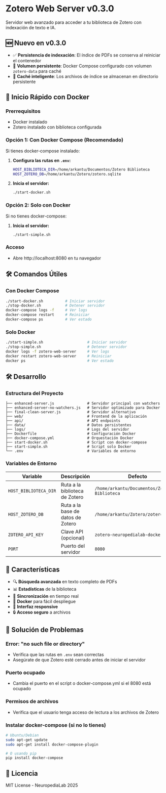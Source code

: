 # Zotero Web Server v0.3.0

Servidor web avanzado para acceder a tu biblioteca de Zotero con indexación de texto e IA.

## 🆕 Nuevo en v0.3.0
- ✅ **Persistencia de indexación**: El índice de PDFs se conserva al reiniciar el contenedor
- 💾 **Volumen persistente**: Docker Compose configurado con volumen `zotero-data` para caché
- 📁 **Caché inteligente**: Los archivos de índice se almacenan en directorio persistente

## 🚀 Inicio Rápido con Docker

### Prerrequisitos
- Docker instalado
- Zotero instalado con biblioteca configurada

### Opción 1: Con Docker Compose (Recomendado)

Si tienes docker-compose instalado:

1. **Configura las rutas en `.env`:**
   ```bash
   HOST_BIBLIOTECA_DIR=/home/arkantu/Documentos/Zotero Biblioteca
   HOST_ZOTERO_DB=/home/arkantu/Zotero/zotero.sqlite
   ```

2. **Inicia el servidor:**
   ```bash
   ./start-docker.sh
   ```

### Opción 2: Solo con Docker

Si no tienes docker-compose:

1. **Inicia el servidor:**
   ```bash
   ./start-simple.sh
   ```

### Acceso
- Abre http://localhost:8080 en tu navegador

## 🛠️ Comandos Útiles

### Con Docker Compose
```bash
./start-docker.sh          # Iniciar servidor
./stop-docker.sh           # Detener servidor
docker-compose logs -f     # Ver logs
docker-compose restart     # Reiniciar
docker-compose ps          # Ver estado
```

### Solo Docker
```bash
./start-simple.sh                    # Iniciar servidor
./stop-simple.sh                     # Detener servidor
docker logs -f zotero-web-server     # Ver logs
docker restart zotero-web-server     # Reiniciar
docker ps                            # Ver estado
```

## 🛠️ Desarrollo

### Estructura del Proyecto
```
├── enhanced-server.js               # Servidor principal con watchers
├── enhanced-server-no-watchers.js   # Servidor optimizado para Docker
├── final-clean-server.js            # Servidor alternativo
├── web/                             # Frontend de la aplicación
├── api/                             # API endpoints
├── data/                            # Datos persistentes
├── logs/                            # Logs del servidor
├── Dockerfile                       # Configuración Docker
├── docker-compose.yml               # Orquestación Docker
├── start-docker.sh                  # Script con docker-compose
├── start-simple.sh                  # Script solo Docker
└── .env                             # Variables de entorno
```

### Variables de Entorno

| Variable | Descripción | Defecto |
|----------|-------------|---------|
| `HOST_BIBLIOTECA_DIR` | Ruta a la biblioteca de Zotero | `/home/arkantu/Documentos/Zotero Biblioteca` |
| `HOST_ZOTERO_DB` | Ruta a la base de datos de Zotero | `/home/arkantu/Zotero/zotero.sqlite` |
| `ZOTERO_API_KEY` | Clave API (opcional) | `zotero-neuropedialab-docker-2024` |
| `PORT` | Puerto del servidor | `8080` |

## 📝 Características

- 🔍 **Búsqueda avanzada** en texto completo de PDFs
- 📊 **Estadísticas** de la biblioteca
- 🔄 **Sincronización** en tiempo real
- 🐳 **Docker** para fácil despliegue
- 📱 **Interfaz responsive**
- 🔒 **Acceso seguro** a archivos

## 🔧 Solución de Problemas

### Error: "no such file or directory"
- Verifica que las rutas en `.env` sean correctas
- Asegúrate de que Zotero esté cerrado antes de iniciar el servidor

### Puerto ocupado
- Cambia el puerto en el script o docker-compose.yml si el 8080 está ocupado

### Permisos de archivos
- Verifica que el usuario tenga acceso de lectura a los archivos de Zotero

### Instalar docker-compose (si no lo tienes)
```bash
# Ubuntu/Debian
sudo apt-get update
sudo apt-get install docker-compose-plugin

# O usando pip
pip install docker-compose
```

## 📄 Licencia

MIT License - NeuropediaLab 2025